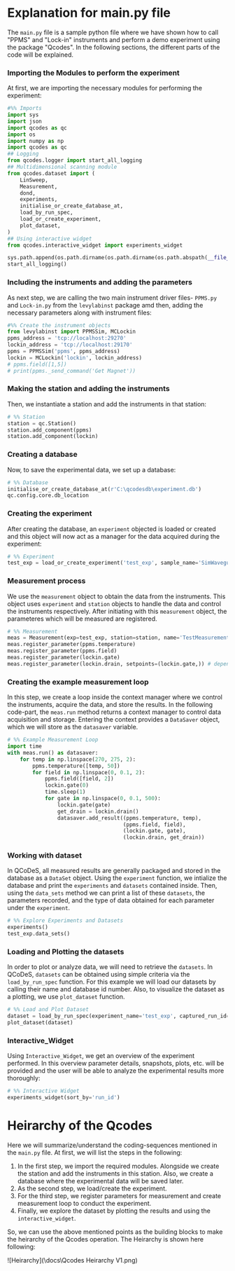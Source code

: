 # Explanation for main.py file 
The `main.py` file is a sample python file where we have shown how to call "PPMS" and "Lock-in" instruments and perform a demo experiment using the package "Qcodes". In the following sections, the different parts of the code will be explained.

### Importing the Modules to perform the experiment
At first, we are importing the necessary modules for performing the experiment:
````python
#%% Imports
import sys
import json
import qcodes as qc
import os
import numpy as np
import qcodes as qc
## Logging
from qcodes.logger import start_all_logging
## Multidimensional scanning module
from qcodes.dataset import (
    LinSweep,
    Measurement,
    dond,
    experiments,
    initialise_or_create_database_at,
    load_by_run_spec,
    load_or_create_experiment,
    plot_dataset,
)
## Using interactive widget
from qcodes.interactive_widget import experiments_widget

sys.path.append(os.path.dirname(os.path.dirname(os.path.abspath(__file__))))
start_all_logging()
````
### Including the instruments and adding the parameters
As next step, we are calling the two main instrument driver files- `PPMS.py` and `Lock-in.py` from the `levylabinst` package amd then, adding the necessary parameters along with instrument files:
````python 
#%% Create the instrument objects
from levylabinst import PPMSSim, MCLockin
ppms_address = 'tcp://localhost:29270'
lockin_address = 'tcp://localhost:29170'
ppms = PPMSSim('ppms', ppms_address)
lockin = MCLockin('lockin', lockin_address)
# ppms.field([1,5])
# print(ppms._send_command('Get Magnet'))
````
### Making the station and adding the instruments
Then, we instantiate a station and add the instruments in that station:

````python
# %% Station
station = qc.Station()
station.add_component(ppms)
station.add_component(lockin)
````
### Creating a database 
Now, to save the experimental data, we set up a database:
````python
# %% Database
initialise_or_create_database_at(r'C:\qcodesdb\experiment.db')
qc.config.core.db_location
````
### Creating the experiment
After creating the database, an `experiment` objected is loaded or created and this object will now act as a manager for the data acquired during the experiment:
````python 
# %% Experiment
test_exp = load_or_create_experiment('test_exp', sample_name='SimWaveguide')
````
### Measurement process
We use the `measurement` object to obtain the data from the instruments. This object uses `experiment` and `station` objects to handle the data and control the instruments respectively. After initiating with this `measurement` object, the parameteres which will be measured are registered.

````python
# %% Measurement
meas = Measurement(exp=test_exp, station=station, name='TestMeasurement')
meas.register_parameter(ppms.temperature)
meas.register_parameter(ppms.field)
meas.register_parameter(lockin.gate)
meas.register_parameter(lockin.drain, setpoints=(lockin.gate,)) # dependent parameter
````
### Creating the example measurement loop
In this step, we create a loop inside the context manager where we control the instruments, acquire the data, and store the results. In the following code-part, the `meas.run` method returns a context manager to control data acquisition and storage. Entering the context provides a `DataSaver` object, which we will store as the `datasaver` variable.
````python
# %% Example Measurement Loop
import time
with meas.run() as datasaver:
    for temp in np.linspace(270, 275, 2):
        ppms.temperature([temp, 50])
        for field in np.linspace(0, 0.1, 2):
            ppms.field([field, 2])
            lockin.gate(0)
            time.sleep(1)
            for gate in np.linspace(0, 0.1, 500):
                lockin.gate(gate)
                get_drain = lockin.drain()
                datasaver.add_result((ppms.temperature, temp),
                                     (ppms.field, field),
                                     (lockin.gate, gate),
                                     (lockin.drain, get_drain))
````
### Working with dataset
In QCoDeS, all measured results are generally packaged and stored in the database as a `DataSet` object. Using the `experiment` function, we intialize the database and print the `experiments` and `datasets` contained inside. Then, using the `data_sets` method we can print a list of these `datasets`, the parameters recorded, and the type of data obtained for each parameter under the `experiment`.

````python
# %% Explore Experiments and Datasets
experiments()
test_exp.data_sets()
````
### Loading and Plotting the datasets
In order to plot or analyze data, we will need to retrieve the `datasets`. In QCoDeS, `datasets` can be obtained using simple criteria via the  `load_by_run_spec` function.  For this example we will load our datasets by calling their name and database id number. Also, to visualize the dataset as a plotting, we use `plot_dataset` function.

````python
# %% Load and Plot Dataset
dataset = load_by_run_spec(experiment_name='test_exp', captured_run_id=1)
plot_dataset(dataset)
````
### Interactive_Widget
Using `Interactive_Widget`, we get an overview of the experiment performed. In this overview parameter details, snapshots, plots, etc. will be provided and the user will be able to analyze the experimental results more thoroughly:
````python
# %% Interactive Widget
experiments_widget(sort_by='run_id')
````
# Heirarchy of the Qcodes
Here we will summarize/understand the coding-sequences mentioned in the `main.py` file. At first, we will list the steps in the following:
1. In the first step, we import the required modules. Alongside we create the station and add the instruments in this station. Also, we create a database where the experimental data will be saved later.
2. As the second step, we load/create the experiment.
3. For the third step, we register parameters for measurement and create measurement loop to conduct the experiment.
4. Finally, we explore the dataset by plotting the results and using the `interactive_widget`.


So, we can use the above mentioned points as the building blocks to make the heirarchy of the Qcodes operation. The Heirarchy is shown here following:

![Heirarchy](\docs\Qcodes Heirarchy V1.png) 






